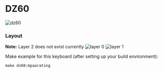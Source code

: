 # DZ60

![dz60](https://i.imgur.com/nVOX9Gb.jpg)

### Layout
**Note:** Layer 2 does not exist currently
![layer 0](https://i.imgur.com/uXFTNBs.png)
![layer 1](https://i.imgur.com/f7uTkDU.png)

Make example for this keyboard (after setting up your build environment):

    make dz60:mpaarating
